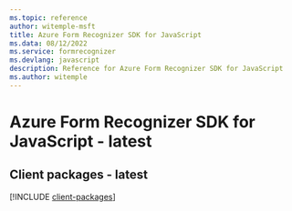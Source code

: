 ```yaml
---
ms.topic: reference
author: witemple-msft
title: Azure Form Recognizer SDK for JavaScript
ms.data: 08/12/2022
ms.service: formrecognizer
ms.devlang: javascript
description: Reference for Azure Form Recognizer SDK for JavaScript
ms.author: witemple
---
```

# Azure Form Recognizer SDK for JavaScript - latest

## Client packages - latest
[!INCLUDE [client-packages](form-recognizer-client-index.md)]